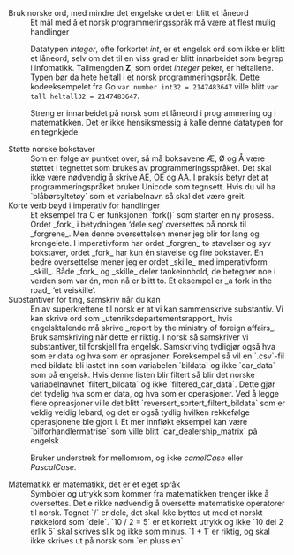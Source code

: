 <dl>
<dt>Bruk norske ord, med mindre det engelske ordet er blitt et låneord</dt>
<dd markdown="1">
Et mål med å et norsk programmeringsspråk må være at flest mulig handlinger

Datatypen _integer_, ofte forkortet _int_, er et engelsk ord som ikke er blitt et låneord, selv om det til en viss grad er blitt innarbeidet som begrep i infomatikk. Tallmengden __Z__, som ordet _integer_ peker, er heltallene. Typen bør da hete heltall i et norsk programmeringspråk. Dette kodeeksempelet fra Go `var number int32 = 2147483647` ville blitt `var tall heltall32 = 2147483647`.

Streng er innarbeidet på norsk som et låneord i programmering og i matematikken. Det er ikke hensiksmessig å kalle denne datatypen for en tegnkjede.
</dd>

<dt>Støtte norske bokstaver</dt>
<dd markdown="1">
Som en følge av puntket over, så må boksavene Æ, Ø og Å være støttet i tegnettet som brukes av programmeringsspråket. Det skal ikke være nødvendig å skrive AE, OE og AA. I praksis betyr det at programmeringspråket bruker Unicode som tegnsett. Hvis du vil ha `blåbørsyltetøy` som et variabelnavn så skal det være greit.
</dd>

<dt>Korte verb bøyd i imperativ for handlinger</dt>
<dd markdown="1">
Et eksempel fra C er funksjonen `fork()` som starter en ny prosess. Ordet _fork_ i betydningen ‘dele seg’ oversettes på norsk til _forgrene_. Men denne oversettelsen mener jeg blir for lang og krongelete. I imperativform har ordet _forgren_ to stavelser og syv bokstaver, ordet _fork_ har kun én stavelse og fire bokstaver. En bedre oversettelse mener jeg er ordet _skille_ med imperativform _skill_. Både _fork_ og _skille_ deler tankeinnhold, de betegner noe i verden som var én, men nå er blitt to. Et eksempel er _a fork in the road_ ‘et veiskille’.
</dd>

<dt>Substantiver for ting, samskriv når du kan</dt>
<dd markdown="1">
En av superkreftene til norsk er at vi kan sammenskrive substantiv. Vi kan skrive ord som _utenriksdepartementsrapport_ hvis engelsktalende må skrive _report by the ministry of foreign affairs_.
Bruk samskriving når dette er riktig. I norsk så samskriver vi substantiver, til forskjell fra engelsk. Samskriving tydligjør også hva som er data og hva som er oprasjoner. Foreksempel så vil en `.csv`-fil med bildata bli lastet inn som variabelen `bildata` og ikke `car_data` som på engelsk. Hvis denne listen blir filtert så blir det norske variabelnavnet `filtert_bildata` og ikke `filtered_car_data`. Dette gjør det tydelig hva som er data, og hva som er operasjoner. Ved å legge flere opreasjoner ville det blitt `reversert_sortert_filtert_bildata` som er veldig veldig lebard, og det er også tydlig hvilken rekkefølge operasjonene ble gjort i. Et mer innfløkt eksempel kan være `bilforhandlermatrise` som ville blitt `car_dealership_matrix` på engelsk.

Bruker understrek for mellomrom, og ikke _camelCase_ eller _PascalCase_.
</dd>

<dt>Matematikk er matematikk, det er et eget språk</dt>
<dd markdown=1>
Symboler og utrykk som kommer fra matematikken trenger ikke å oversettes. Det e rikke nødvendig å oversette matematiske operatorer til norsk. Tegnet `/` er dele, det skal ikke byttes ut med et norskt nøkkelord som `dele`. `10 / 2 = 5` er et korrekt utrykk og ikke `10 del 2 erlik 5` skal skrives slik og ikke som minus. `1 + 1` er riktig, og skal ikke skrives ut på norsk som `en pluss en`
</dd>
</dl>
